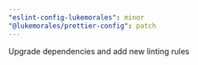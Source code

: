 ```yaml
---
"eslint-config-lukemorales": minor
"@lukemorales/prettier-config": patch
---
```


Upgrade dependencies and add new linting rules
